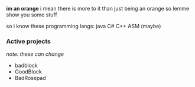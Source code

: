 **im an orange**
i mean there is more to it than just being an orange
so lemme show you some stuff

so i know these programming langs:
java
C#
C++
ASM (maybe)

### Active projects
*note: these can change*
* badblock
* GoodBlock
* BadRosepad

